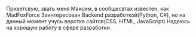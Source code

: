 Приветсвую, звать меня Максим, в сообщесвтах известен, как MadFoxForce
Заинтересован Backend разработкой(Python, C#), но на данный момент учусь верстке сайтов(CSS, HTML, JavaScript)
Надеюсь на хорошую работу в сфере разработки.
